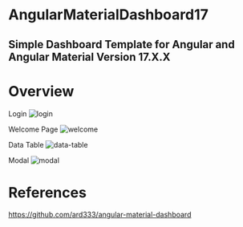 # AngularMaterialDashboard17

## Simple Dashboard Template for Angular and Angular Material Version 17.X.X

# Overview
Login
![login](https://github.com/fahmikudo/angular-material-dashboard-17/assets/20161826/b3cf96cd-73bd-4e75-93e3-415c7d48ec8e)

Welcome Page
![welcome](https://github.com/fahmikudo/angular-material-dashboard-17/assets/20161826/25ee1697-b50a-47a8-9679-4c62d2b9e0db)

Data Table
![data-table](https://github.com/fahmikudo/angular-material-dashboard-17/assets/20161826/83aaeb00-3d5d-403f-9362-c2fde81c2e09)

Modal
![modal](https://github.com/fahmikudo/angular-material-dashboard-17/assets/20161826/a856a8c0-7155-4c02-8447-cf0b3c60bd55)

# References
https://github.com/ard333/angular-material-dashboard
